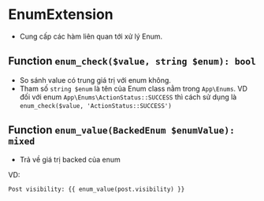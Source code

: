 # EnumExtension
- Cung cấp các hàm liên quan tới xử lý Enum.

## Function `enum_check($value, string $enum): bool`
- So sánh value có trung giá trị với enum không.
- Tham số `string $enum` là tên của Enum class nằm trong `App\Enums`. VD đối với enum `App\Enums\ActionStatus::SUCCESS` thì cách sử dụng là `enum_check($value, 'ActionStatus::SUCCESS')`

## Function `enum_value(BackedEnum $enumValue): mixed`
- Trả về giá trị backed của enum

VD:
```twig
Post visibility: {{ enum_value(post.visibility) }}
```
